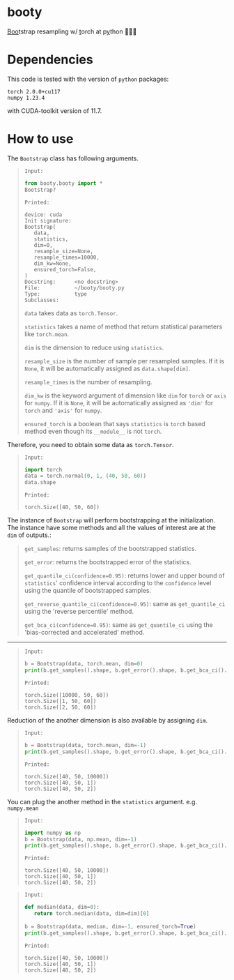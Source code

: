 # booty
<ins>Boo</ins>tstrap resampling w/ <ins>t</ins>orch at p<ins>y</ins>thon :shoe::fire::snake:

# Dependencies
This code is tested with the version of `python` packages:
```
torch 2.0.0+cu117
numpy 1.23.4
```
with CUDA-toolkit version of 11.7.

# How to use
The `Bootstrap` class has following arguments.

>`Input:`
>```python
>from booty.booty import *
>Bootstrap?
>```
>
>`Printed:`
>```
>device: cuda
>Init signature:
>Bootstrap(
>    data,
>    statistics,
>    dim=0,
>    resample_size=None,
>    resample_times=10000,
>    dim_kw=None,
>    ensured_torch=False,
>)
>Docstring:      <no docstring>
>File:           ~/booty/booty.py
>Type:           type
>Subclasses:     
>```
>
>`data` takes data as `torch.Tensor`.
>
>`statistics` takes a name of method that return statistical parameters like `torch.mean`.
>
>`dim` is the dimension to reduce using `statistics`.
>
>`resample_size` is the number of sample per resampled samples. If it is `None`, it will be automatically assigned as `data.shape[dim]`.
>
>`resample_times` is the number of resampling.
>
>`dim_kw` is the keyword argument of dimension like `dim` for `torch` or `axis` for `numpy`. If it is `None`, it will be automatically assigned as `'dim'` for `torch` and `'axis'` for `numpy`.
>
>`ensured_torch` is a boolean that says `statistics` is `torch` based method even though its `__module__` is not `torch`.

Therefore, you need to obtain some data as `torch.Tensor`.

>`Input:`
>```python
>import torch
>data = torch.normal(0, 1, (40, 50, 60))
>data.shape
>```
>
>`Printed:`
>```
>torch.Size([40, 50, 60])
>```

The instance of `Bootstrap` will perform bootstrapping at the initialization. The instance have some methods and all the values of interest are at the `dim` of outputs.:
 
>`get_samples`: returns samples of the bootstrapped statistics.
>
>`get_error`: returns the bootstrapped error of the statistics.
>
>`get_quantile_ci(confidence=0.95)`: returns lower and upper bound of `statistics`' confidence interval according to the `confidence` level using the quantile of bootstrapped samples.
>
>`get_reverse_quantile_ci(confidence=0.95)`: same as `get_quantile_ci` using the 'reverse percentile' method.
>
>`get_bca_ci(confidence=0.95)`: same as `get_quantile_ci` using the 'bias-corrected and accelerated' method.
___
>`Input:`
>```python
>b = Bootstrap(data, torch.mean, dim=0)
>print(b.get_samples().shape, b.get_error().shape, b.get_bca_ci().shape, sep='\n')
>```
>
>`Printed:`
>```
>torch.Size([10000, 50, 60])
>torch.Size([1, 50, 60])
>torch.Size([2, 50, 60])
>```

Reduction of the another dimension is also available by assigning `dim`.

>`Input:`
>```python
>b = Bootstrap(data, torch.mean, dim=-1)
>print(b.get_samples().shape, b.get_error().shape, b.get_bca_ci().shape, sep='\n')
>```
>
>`Printed:`
>```
>torch.Size([40, 50, 10000])
>torch.Size([40, 50, 1])
>torch.Size([40, 50, 2])
>```

You can plug the another method in the `statistics` argument. e.g. `numpy.mean`

>`Input:`
>```python
>import numpy as np
>b = Bootstrap(data, np.mean, dim=-1)
>print(b.get_samples().shape, b.get_error().shape, b.get_bca_ci().shape, sep='\n')
>```
>
>`Printed:`
>```
>torch.Size([40, 50, 10000])
>torch.Size([40, 50, 1])
>torch.Size([40, 50, 2])
>```

>`Input:`
>```python
>def median(data, dim=0): 
>    return torch.median(data, dim=dim)[0]
>    
>b = Bootstrap(data, median, dim=-1, ensured_torch=True)
>print(b.get_samples().shape, b.get_error().shape, b.get_bca_ci().shape, sep='\n')
>```
>
>`Printed:`
>```
>torch.Size([40, 50, 10000])
>torch.Size([40, 50, 1])
>torch.Size([40, 50, 2])
>```
